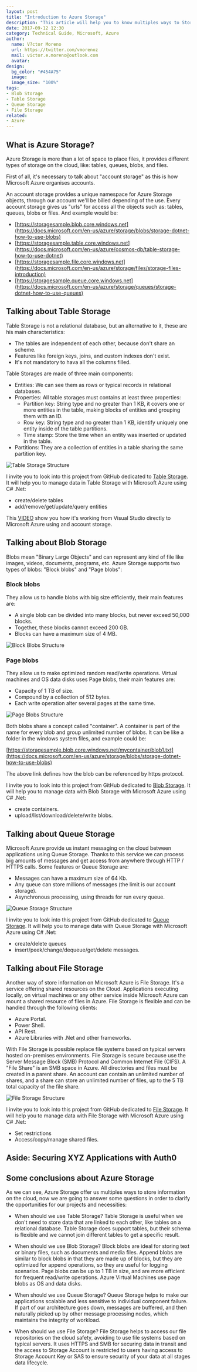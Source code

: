 ```yaml
---
layout: post
title: "Introduction to Azure Storage"
description: "This article will help you to know multiples ways to Storage information in the Microsoft Cloud"
date: 2017-09-12 12:30
category: Technical Guide, Microsoft, Azure
author:
  name: V?ctor Moreno
  url: https://twitter.com/vmorenoz
  mail: victor.e.moreno@outlook.com
  avatar: 
design:
  bg_color: "#454A75"
  image: 
  image_size: "100%"
tags:
- Blob Storage
- Table Storage
- Queue Storage
- File Storage
related:
- Azure
---
```


## What is Azure Storage?
Azure Storage is more than a lot of space to place files, it provides different types of storage on the cloud, like: tables, queues, blobs, and files.

First of all, it's necessary to talk about "account storage" as this is how Microsoft Azure organises accounts.

An account storage provides a unique namespace for Azure Storage objects, through our account we'll be billed depending of the use. Every account storage gives us "urls" for access all the objects such as: tables, queues, blobs or files. And example would be:

- [https://storagesample.blob.core.windows.net](https://docs.microsoft.com/en-us/azure/storage/blobs/storage-dotnet-how-to-use-blobs)
- [https://storagesample.table.core.windows.net](https://docs.microsoft.com/en-us/azure/cosmos-db/table-storage-how-to-use-dotnet)
- [https://storagesample.file.core.windows.net](https://docs.microsoft.com/en-us/azure/storage/files/storage-files-introduction)
- [https://storagesample.queue.core.windows.net](https://docs.microsoft.com/en-us/azure/storage/queues/storage-dotnet-how-to-use-queues)

## Talking about Table Storage

Table Storage is not a relational database, but an alternative to it, these are his main characteristics:
- The tables are independent of each other, because don't share an scheme.
- Features like foreign keys, joins, and custom indexes don't exist.
- It's not mandatory to hava all the columns filled.

Table Storages are made of three main components:

- Entities: We can see them as rows or typical records in relational databases.
- Properties: All table storages must contains at least three properties:
  + Partition key: String type and no greater than 1 KB, it covers one or more entities in the table, making blocks of entities and grouping them with an ID.
  + Row key: String type and no greater than 1 KB, identify uniquely one entity inside of the table partitions.  
  + Time stamp: Store the time when an entity was inserted or updated in the table.
- Partitions: They are a collection of entities in a table sharing the same partition key.

![Table Storage Structure](http://bit.ly/2fYEqL8 "Table Storage Structure")

I invite you to look into this project from GitHub dedicated to [Table Storage](https://github.com/vemoreno/TableStorageWithCsharp). It will help you to manage data in Table Storage with Microsoft Azure using C# .Net: 
- create/delete tables
- add/remove/get/update/query entities

This <a href="https://www.youtube.com/watch?v=Iac8otwKi6k" target="_blank">VIDEO</a> show you how it's working from Visual Studio directly to Microsoft Azure using and account storage.

## Talking about Blob Storage

Blobs mean "Binary Large Objects" and can represent any kind of file like images, videos, documents, programs, etc. Azure Storage supports two types of blobs: "Block blobs" and "Page blobs":

### Block blobs 
They allow us to handle blobs with big size efficiently, their main features are:
- A single blob can be divided into many blocks, but never exceed 50,000 blocks.
- Together, these blocks cannot exceed 200 GB.
- Blocks can have a maximum size of 4 MB.

![Block Blobs Structure](http://bit.ly/2xHlWcg "Block Blobs Structure")

### Page blobs 
They allow us to make optimized random read/write operations. Virtual machines and OS data disks uses Page blobs, their main features are:
- Capacity of 1 TB of size.
- Compound by a collection of 512 bytes.
- Each write operation alter several pages at the same time.

![Page Blobs Structure](http://bit.ly/2fAyabL "Page Blobs Structure")

Both blobs share a concept called "container". A container is part of the name for every blob and group unlimited number of blobs. It can be like a folder in the windows system files, and example could be: 

[https://storagesample.blob.core.windows.net/mycontainer/blob1.txt](https://docs.microsoft.com/en-us/azure/storage/blobs/storage-dotnet-how-to-use-blobs)

The above link defines how the blob can be referenced by https protocol.

I invite you to look into this project from GitHub dedicated to [Blob Storage](https://github.com/vemoreno/BlobStorageWithCsharp). It will help you to manage data with Blob Storage with Microsoft Azure using C# .Net: 
-	create containers. 
-	upload/list/download/delete/write blobs.

## Talking about Queue Storage

Microsoft Azure provide us instant messaging on the cloud between applications using Queue Storage. Thanks to this service we can process big amounts of messages and get access from anywhere through HTTP / HTTPS calls. Some features or Queue Storage are:
- Messages can have a maximum size of 64 Kb. 
- Any queue can store millions of messages (the limit is our account storage).
- Asynchronous processing, using threads for run every queue.

![Queue Storage Structure](http://bit.ly/2yP7Ym3 "Queue Storage Structure")

I invite you to look into this project from GitHub dedicated to [Queue Storage](https://github.com/vemoreno/QueueStorageWithCsharp). It will help you to manage data with Queue Storage with Microsoft Azure using C# .Net: 
- create/delete queues
- insert/peek/change/dequeue/get/delete messages.

## Talking about File Storage

Another way of store information on Microsoft Azure is File Storage. It's a service offering shared resources on the Cloud. Applications executing locally, on virtual machines or any other service inside Microsoft Azure can mount a shared resource of files in Azure. 
File Storage is flexible and can be handled through the following clients:

- Azure Portal.
- Power Shell.
- API Rest.
- Azure Libraries with .Net and other frameworks.

With File Storage is possible replace file systems based on typical servers hosted on-premises environments. File Storage is secure because use the Server Message Block (SMB) Protocol and Common Internet File (CIFS).
A "File Share" is an SMB space in Azure. All directories and files must be created in a parent share. An account can contain an unlimited number of shares, and a share can store an unlimited number of files, up to the 5 TB total capacity of the file share. 

![File Storage Structure](http://bit.ly/2g0xtcp "File Storage Structure")

I invite you to look into this project from GitHub dedicated to [File Storage](https://github.com/vemoreno/FileStorageWithCsharp). It will help you to manage data with File Storage with Microsoft Azure using C# .Net: 
- Set restrictions
- Access/copy/manage shared files.

## Aside: Securing XYZ Applications with Auth0

## Some conclusions about Azure Storage

As we can see, Azure Storage offer us multiples ways to store information on the cloud, now we are going to answer some questions in order to clarify the opportunities for our projects and necessities:

+ When should we use Table Storage?
Table Storage is useful when we don't need to store data that are linked to each other, like tables on a relational database. Table Storage does support tables, but their schema is flexible and we cannot join different tables to get a specific result.

+ When should we use Blob Storage?
Block blobs are ideal for storing text or binary files, such as documents and media files. Append blobs are similar to block blobs in that they are made up of blocks, but they are optimized for append operations, so they are useful for logging scenarios. 
Page blobs can be up to 1 TB in size, and are more efficient for frequent read/write operations. Azure Virtual Machines use page blobs as OS and data disks. 

+ When should we use Queue Storage?
Queue Storage helps to make our applications scalable and less sensitive to individual component failure. If part of our architecture goes down, messages are buffered, and then naturally picked up by other message processing nodes, which maintains the integrity of workload.

+ When should we use File Storage?
File Storage helps to access our file repositories on the cloud safety, avoiding to use file systems based on typical servers. It uses HTTPS and SMB for securing data in transit and the access to Storage Account is restricted to users having access to Storage Account Key or SAS to ensure security of your data at all stages data lifecycle.

